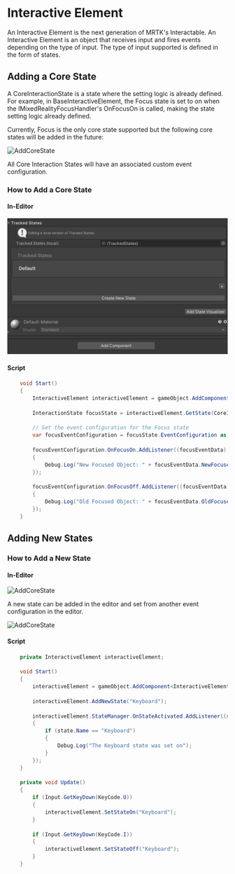 # Interactive Element 

An Interactive Element is the next generation of MRTK's Interactable. An Interactive Element is an object that receives input and fires events depending on the type of input.  The type of input supported is defined in the form of states. 

## Adding a Core State

A CoreInteractionState is a state where the setting logic is already defined. For example, in BaseInteractiveElement, the Focus state is set to on when the IMixedRealityFocusHandler's OnFocusOn is called, making the state setting logic already defined.

Currently, Focus is the only core state supported but the following core states will be added in the future:

![AddCoreState](Images/InteractionElements/HowToExamples/NewCoreStates.png)

All Core Interaction States will have an associated custom event configuration.

### How to Add a Core State

#### In-Editor

![AddCoreState](Images/InteractionElements/HowToExamples/AddCoreStateEx.gif)

#### Script

```c#
    void Start()
    {
        InteractiveElement interactiveElement = gameObject.AddComponent<InteractiveElement>();

        InteractionState focusState = interactiveElement.GetState(CoreInteractionState.Focus);

        // Get the event configuration for the Focus state
        var focusEventConfiguration = focusState.EventConfiguration as FocusInteractionEventConfiguration;

        focusEventConfiguration.OnFocusOn.AddListener((focusEventData) =>
        {
            Debug.Log("New Focused Object: " + focusEventData.NewFocusedObject.name);
        });

        focusEventConfiguration.OnFocusOff.AddListener((focusEventData) =>
        {
            Debug.Log("Old Focused Object: " + focusEventData.OldFocusedObject.name);
        });
    }
```

## Adding New States

### How to Add a New State

#### In-Editor

![AddCoreState](Images/InteractionElements/HowToExamples/AddNewState.gif)

A new state can be added in the editor and set from another event configuration in the editor. 

![AddCoreState](Images/InteractionElements/HowToExamples/SetNewStateInEditor.gif)

#### Script

```c#
    private InteractiveElement interactiveElement;

    void Start()
    {
        interactiveElement = gameObject.AddComponent<InteractiveElement>();

        interactiveElement.AddNewState("Keyboard");

        interactiveElement.StateManager.OnStateActivated.AddListener((state) => 
        { 
            if (state.Name == "Keyboard")
            {
                Debug.Log("The Keyboard state was set on");
            }
        });
    }

    private void Update()
    {
        if (Input.GetKeyDown(KeyCode.U))
        {
            interactiveElement.SetStateOn("Keyboard");
        }

        if (Input.GetKeyDown(KeyCode.I))
        {
            interactiveElement.SetStateOff("Keyboard");
        }
    }
```

    